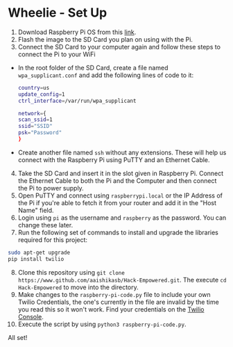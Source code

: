 # Wheelie - Set Up

1. Download Raspberry Pi OS from this [link](https://www.raspberrypi.com/software/operating-systems/).
2. Flash the image to the SD Card you plan on using with the Pi.
3. Connect the SD Card to your computer again and follow these steps to connect the Pi to your WiFi
  - In the root folder of the SD Card, create a file named `wpa_supplicant.conf` and add the following lines of code to it:
    ``` bash
    country=us
    update_config=1
    ctrl_interface=/var/run/wpa_supplicant

    network={
    scan_ssid=1
    ssid="SSID"
    psk="Password"
    }
  - Create another file named `ssh` without any extensions. These will help us connect with the Raspberry Pi using PuTTY and an Ethernet Cable.
4. Take the SD Card and insert it in the slot given in Raspberry Pi. Connect the Ethernet Cable to both the Pi and the Computer and then connect the Pi to power supply.
5. Open PuTTY and connect using `raspberrypi.local` or the IP Address of the Pi if you're able to fetch it from your router and add it in the "Host Name" field.
6. Login using `pi` as the username and `raspberry` as the password. You can change these later.
7. Run the following set of commands to install and upgrade the libraries required for this project:
  ``` bash
  sudo apt-get upgrade
  pip install twilio
  ```
8. Clone this repository using `git clone https://www.github.com/aaishikasb/Hack-Empowered.git`. The execute `cd Hack-Empowered` to move into the directory.
9. Make changes to the `raspberry-pi-code.py` file to include your own Twilio Credentials, the one's currently in the file are invalid by the time you read this so it won't work. Find your credentials on the [Twilio Console](https://console.twilio.com).
10. Execute the script by using `python3 raspberry-pi-code.py`. 

All set!
